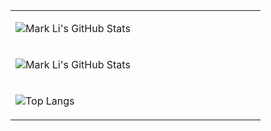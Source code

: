 <table width="800px">
<tr>

<td valign="top" width="40%">
  
![Mark Li's GitHub Stats](https://github-readme-stats.vercel.app/api?username=Markliniubility&show_icons=true&hide_border=true&theme=radical)
</td>

</tr>

<tr>
  
<td valign="top" width="50%">
 
 
![Mark Li's GitHub Stats](https://github-readme-stats.vercel.app/api/wakatime?username=Markliniubility&layout=compact&custom_title=Weekly%20Development%20Breakdown&hide_border=true&theme=radical)

</td>
</tr>

<tr>

<td valign="top" width="50%">

![Top Langs](https://github-readme-stats.vercel.app/api/top-langs/?username=Markliniubility&layout=compact&hide_border=true&theme=radical)

</td>
</tr>

</table>

<!--
**Markliniubility/Markliniubility** is a ✨ _special_ ✨ repository because its `README.md` (this file) appears on your GitHub profile.

Here are some ideas to get you started:

- 🔭 I’m currently working on ...
- 🌱 I’m currently learning ...
- 👯 I’m looking to collaborate on ...
- 🤔 I’m looking for help with ...
- 💬 Ask me about ...
- 📫 How to reach me: ...
- 😄 Pronouns: ...
- ⚡ Fun fact: ...
-->
